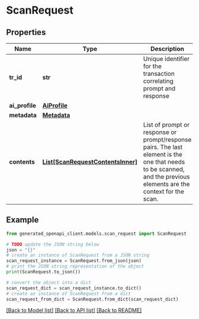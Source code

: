 # ScanRequest


## Properties

Name | Type | Description | Notes
------------ | ------------- | ------------- | -------------
**tr_id** | **str** | Unique identifier for the transaction correlating prompt and response | [optional]
**ai_profile** | [**AiProfile**](AiProfile.md) |  |
**metadata** | [**Metadata**](Metadata.md) |  | [optional]
**contents** | [**List[ScanRequestContentsInner]**](ScanRequestContentsInner.md) | List of prompt or response or prompt/response pairs. The last element is the one that needs to be scanned, and the previous elements are the context for the scan. |

## Example

```python
from generated_openapi_client.models.scan_request import ScanRequest

# TODO update the JSON string below
json = "{}"
# create an instance of ScanRequest from a JSON string
scan_request_instance = ScanRequest.from_json(json)
# print the JSON string representation of the object
print(ScanRequest.to_json())

# convert the object into a dict
scan_request_dict = scan_request_instance.to_dict()
# create an instance of ScanRequest from a dict
scan_request_from_dict = ScanRequest.from_dict(scan_request_dict)
```
[[Back to Model list]](../README.md#documentation-for-models) [[Back to API list]](../README.md#documentation-for-api-endpoints) [[Back to README]](../README.md)
